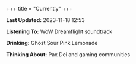 +++
title = "Currently"
+++

**Last Updated:** 2023-11-18 12:53

**Listening To:** WoW Dreamflight soundtrack

**Drinking:** Ghost Sour Pink Lemonade

**Thinking About:** Pax Dei and gaming communities

